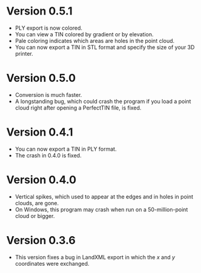 # Version 0.5.1
- PLY export is now colored.
- You can view a TIN colored by gradient or by elevation.
- Pale coloring indicates which areas are holes in the point cloud.
- You can now export a TIN in STL format and specify the size of your 3D printer.

# Version 0.5.0
- Conversion is much faster.
- A longstanding bug, which could crash the program if you load a point cloud right after opening a PerfectTIN file, is fixed.

# Version 0.4.1
- You can now export a TIN in PLY format.
- The crash in 0.4.0 is fixed.

# Version 0.4.0
- Vertical spikes, which used to appear at the edges and in holes in point clouds, are gone.
- On Windows, this program may crash when run on a 50-million-point cloud or bigger.

# Version 0.3.6
- This version fixes a bug in LandXML export in which the *x* and *y* coordinates were exchanged.

